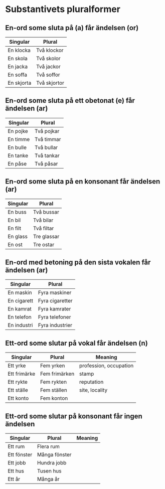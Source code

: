 # Substantivets pluralformer

## En-ord some sluta på (a) får ändelsen (or)

 Singular       |       Plural
 ---------------|------------------
 En klocka      |   Två klockor
 En skola       |   Två skolor
 En jacka       |   Två jackor
 En soffa       |   Två soffor
 En skjorta     |   Två skjortor


## En-ord some sluta på ett obetonat (e) får ändelsen (ar)

 Singular       |       Plural
 ---------------|------------------
 En pojke       |   Två pojkar
 En timme       |   Två timmar
 En bulle       |   Två bullar
 En tanke       |   Två tankar
 En påse        |   Två påsar


## En-ord some sluta på en konsonant får ändelsen (ar)

 Singular       |       Plural
 ---------------|------------------
 En buss        |   Två bussar
 En bil         |   Två bilar
 En filt        |   Två filtar
 En glass       |   Tre glassar
 En ost         |   Tre ostar

## En-ord med betoning på den sista vokalen får ändelsen (ar)

 Singular       |       Plural
 ---------------|------------------
 En maskin      |   Fyra maskiner
 En cigarett    |   Fyra cigaretter
 En kamrat      |   Fyra kamrater
 En telefon     |   Fyra telefoner
 En industri    |   Fyra industrier

## Ett-ord some slutar på vokal får ändelsen (n)

 Singular       |       Plural      |   Meaning
 ---------------|-------------------|----------
 Ett yrke       |   Fem yrken       |   profession, occupation
 Ett frimärke   |   Fem frimärken   |   stamp
 Ett rykte      |   Fem rykten      |   reputation
 Ett ställe     |   Fem ställen     |   site, locality
 Ett konto      |   Fem konton

## Ett-ord some slutar på konsonant får ingen ändelsen

 Singular       |       Plural      |   Meaning
 ---------------|-------------------|----------
 Ett rum        |   Flera rum
 Ett fönster    |   Många fönster
 Ett jobb       |   Hundra jobb
 Ett hus        |   Tusen hus
 Ett år         |   Många år


